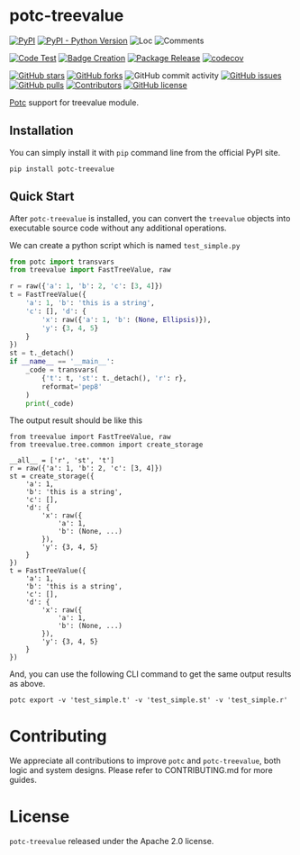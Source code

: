 # potc-treevalue

[![PyPI](https://img.shields.io/pypi/v/potc-treevalue)](https://pypi.org/project/potc-treevalue/)
[![PyPI - Python Version](https://img.shields.io/pypi/pyversions/potc-treevalue)](https://pypi.org/project/potc-treevalue/)
![Loc](https://img.shields.io/endpoint?url=https://gist.githubusercontent.com/HansBug/3a975cb01e1a4ec1bc363ec8049485b9/raw/loc.json)
![Comments](https://img.shields.io/endpoint?url=https://gist.githubusercontent.com/HansBug/3a975cb01e1a4ec1bc363ec8049485b9/raw/comments.json)

[![Code Test](https://github.com/potc-dev/potc-treevalue/workflows/Code%20Test/badge.svg)](https://github.com/potc-dev/potc-treevalue/actions?query=workflow%3A%22Code+Test%22)
[![Badge Creation](https://github.com/potc-dev/potc-treevalue/workflows/Badge%20Creation/badge.svg)](https://github.com/potc-dev/potc-treevalue/actions?query=workflow%3A%22Badge+Creation%22)
[![Package Release](https://github.com/potc-dev/potc-treevalue/workflows/Package%20Release/badge.svg)](https://github.com/potc-dev/potc-treevalue/actions?query=workflow%3A%22Package+Release%22)
[![codecov](https://codecov.io/gh/potc-dev/potc-treevalue/branch/main/graph/badge.svg?token=XJVDP4EFAT)](https://codecov.io/gh/potc-dev/potc-treevalue)

[![GitHub stars](https://img.shields.io/github/stars/potc-dev/potc-treevalue)](https://github.com/potc-dev/potc-treevalue/stargazers)
[![GitHub forks](https://img.shields.io/github/forks/potc-dev/potc-treevalue)](https://github.com/potc-dev/potc-treevalue/network)
![GitHub commit activity](https://img.shields.io/github/commit-activity/m/potc-dev/potc-treevalue)
[![GitHub issues](https://img.shields.io/github/issues/potc-dev/potc-treevalue)](https://github.com/potc-dev/potc-treevalue/issues)
[![GitHub pulls](https://img.shields.io/github/issues-pr/potc-dev/potc-treevalue)](https://github.com/potc-dev/potc-treevalue/pulls)
[![Contributors](https://img.shields.io/github/contributors/potc-dev/potc-treevalue)](https://github.com/potc-dev/potc-treevalue/graphs/contributors)
[![GitHub license](https://img.shields.io/github/license/potc-dev/potc-treevalue)](https://github.com/potc-dev/potc-treevalue/blob/master/LICENSE)

[Potc](https://github.com/potc-dev/potc) support for treevalue module.

## Installation

You can simply install it with `pip` command line from the official PyPI site.

```
pip install potc-treevalue
```

## Quick Start

After `potc-treevalue` is installed, you can convert the `treevalue` objects into executable source code without any additional operations.

We can create a python script which is named `test_simple.py`

```python
from potc import transvars
from treevalue import FastTreeValue, raw

r = raw({'a': 1, 'b': 2, 'c': [3, 4]})
t = FastTreeValue({
    'a': 1, 'b': 'this is a string',
    'c': [], 'd': {
        'x': raw({'a': 1, 'b': (None, Ellipsis)}),
        'y': {3, 4, 5}
    }
})
st = t._detach()
if __name__ == '__main__':
    _code = transvars(
        {'t': t, 'st': t._detach(), 'r': r},
        reformat='pep8'
    )
    print(_code)

```

The output result should be like this

```
from treevalue import FastTreeValue, raw
from treevalue.tree.common import create_storage

__all__ = ['r', 'st', 't']
r = raw({'a': 1, 'b': 2, 'c': [3, 4]})
st = create_storage({
    'a': 1,
    'b': 'this is a string',
    'c': [],
    'd': {
        'x': raw({
            'a': 1,
            'b': (None, ...)
        }),
        'y': {3, 4, 5}
    }
})
t = FastTreeValue({
    'a': 1,
    'b': 'this is a string',
    'c': [],
    'd': {
        'x': raw({
            'a': 1,
            'b': (None, ...)
        }),
        'y': {3, 4, 5}
    }
})
```

And, you can use the following CLI command to get the same output results as above.

```shell
potc export -v 'test_simple.t' -v 'test_simple.st' -v 'test_simple.r'
```


# Contributing

We appreciate all contributions to improve `potc` and `potc-treevalue`, both logic and system designs. Please refer to CONTRIBUTING.md for more guides.

# License

`potc-treevalue` released under the Apache 2.0 license.
